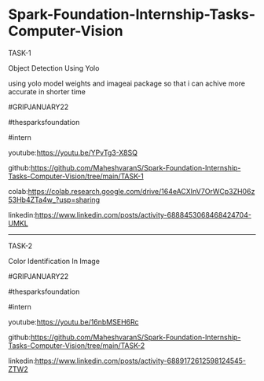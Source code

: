 # Spark-Foundation-Internship-Tasks-Computer-Vision

TASK-1

Object Detection Using Yolo

using yolo model weights and imageai package so that i can achive more accurate in shorter time


#GRIPJANUARY22

#thesparksfoundation

#intern

youtube:https://youtu.be/YPvTg3-X8SQ

github:https://github.com/MaheshvaranS/Spark-Foundation-Internship-Tasks-Computer-Vision/tree/main/TASK-1

colab:https://colab.research.google.com/drive/164eACXInV7OrWCp3ZH06z53Hb4ZTa4w_?usp=sharing

linkedin:https://www.linkedin.com/posts/activity-6888453068468424704-UMKL


*************************************************************************************************************


TASK-2

Color Identification In Image

#GRIPJANUARY22

#thesparksfoundation

#intern

youtube:https://youtu.be/16nbMSEH6Rc 

github:https://github.com/MaheshvaranS/Spark-Foundation-Internship-Tasks-Computer-Vision/tree/main/TASK-2

linkedin:https://www.linkedin.com/posts/activity-6889172612598124545-ZTW2
